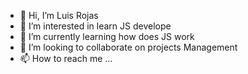 - 👋 Hi, I’m Luis Rojas
- 👀 I’m interested in learn JS develope
- 🌱 I’m currently learning how does JS work 
- 💞️ I’m looking to collaborate on projects Management 
- 📫 How to reach me ...

<!---
Wicho142/Wicho142 is a ✨ special ✨ repository because its `README.md` (this file) appears on your GitHub profile.
You can click the Preview link to take a look at your changes.
--->
